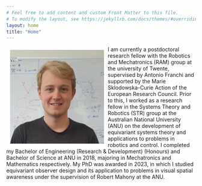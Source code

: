 ```yaml
---
# Feel free to add content and custom Front Matter to this file.
# To modify the layout, see https://jekyllrb.com/docs/themes/#overriding-theme-defaults
layout: home
title: "Home"
---
```


<img align='left' style="padding:10px;" src="assets/mugshot.jpg" alt="Profile Picture" width="250"/>

I am currently a postdoctoral research fellow with the Robotics and Mechatronics (RAM) group at the university of Twente, supervised by Antonio Franchi and supported by the Marie Sklodowska-Curie Action of the European Research Council. Prior to this, I worked as a research fellow in the Systems Theory and Robotics (STR) group at the Australian National University (ANU) on the development of equivariant systems theory and applications to problems in robotics and control. I completed my Bachelor of Engineering (Research & Development) (Honours) and Bachelor of Science at ANU in 2018, majoring in Mechatronics and Mathematics respectively. My PhD was awarded in 2023, in which I studied equivariant observer design and its application to problems in visual spatial awareness under the supervision of Robert Mahony at the ANU.

<!-- For a lift of my publications, please visit my [Google Scholar profile]({{site.scholar_url}}). -->
